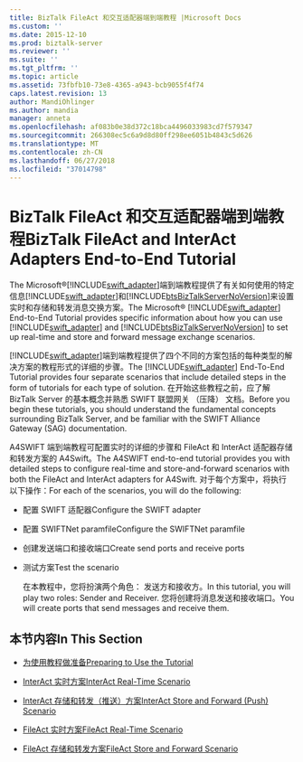 ```yaml
---
title: BizTalk FileAct 和交互适配器端到端教程 |Microsoft Docs
ms.custom: ''
ms.date: 2015-12-10
ms.prod: biztalk-server
ms.reviewer: ''
ms.suite: ''
ms.tgt_pltfrm: ''
ms.topic: article
ms.assetid: 73fbfb10-73e8-4365-a943-bcb9055f4f74
caps.latest.revision: 13
author: MandiOhlinger
ms.author: mandia
manager: anneta
ms.openlocfilehash: af083b0e38d372c18bca4496033983cd7f579347
ms.sourcegitcommit: 266308ec5c6a9d8d80ff298ee6051b4843c5d626
ms.translationtype: MT
ms.contentlocale: zh-CN
ms.lasthandoff: 06/27/2018
ms.locfileid: "37014798"
---
```

# <a name="biztalk-fileact-and-interact-adapters-end-to-end-tutorial"></a><span data-ttu-id="05d02-102">BizTalk FileAct 和交互适配器端到端教程</span><span class="sxs-lookup"><span data-stu-id="05d02-102">BizTalk FileAct and InterAct Adapters End-to-End Tutorial</span></span>
<span data-ttu-id="05d02-103">The Microsoft®[!INCLUDE[swift_adapter](../../includes/swift-adapter-md.md)]端到端教程提供了有关如何使用的特定信息[!INCLUDE[swift_adapter](../../includes/swift-adapter-md.md)]和[!INCLUDE[btsBizTalkServerNoVersion](../../includes/btsbiztalkservernoversion-md.md)]来设置实时和存储和转发消息交换方案。</span><span class="sxs-lookup"><span data-stu-id="05d02-103">The Microsoft® [!INCLUDE[swift_adapter](../../includes/swift-adapter-md.md)] End-to-End Tutorial provides specific information about how you can use [!INCLUDE[swift_adapter](../../includes/swift-adapter-md.md)] and [!INCLUDE[btsBizTalkServerNoVersion](../../includes/btsbiztalkservernoversion-md.md)] to set up real-time and store and forward message exchange scenarios.</span></span>  
  
 <span data-ttu-id="05d02-104">[!INCLUDE[swift_adapter](../../includes/swift-adapter-md.md)]端到端教程提供了四个不同的方案包括的每种类型的解决方案的教程形式的详细的步骤。</span><span class="sxs-lookup"><span data-stu-id="05d02-104">The [!INCLUDE[swift_adapter](../../includes/swift-adapter-md.md)] End-To-End Tutorial provides four separate scenarios that include detailed steps in the form of tutorials for each type of solution.</span></span> <span data-ttu-id="05d02-105">在开始这些教程之前，应了解 BizTalk Server 的基本概念并熟悉 SWIFT 联盟网关 （压降） 文档。</span><span class="sxs-lookup"><span data-stu-id="05d02-105">Before you begin these tutorials, you should understand the fundamental concepts surrounding BizTalk Server, and be familiar with the SWIFT Alliance Gateway (SAG) documentation.</span></span>  
  
 <span data-ttu-id="05d02-106">A4SWIFT 端到端教程可配置实时的详细的步骤和 FileAct 和 InterAct 适配器存储和转发方案的 A4Swift。</span><span class="sxs-lookup"><span data-stu-id="05d02-106">The A4SWIFT end-to-end tutorial provides you with detailed steps to configure real-time and store-and-forward scenarios with both the FileAct and InterAct adapters for A4Swift.</span></span> <span data-ttu-id="05d02-107">对于每个方案中，将执行以下操作：</span><span class="sxs-lookup"><span data-stu-id="05d02-107">For each of the scenarios, you will do the following:</span></span>  
  
- <span data-ttu-id="05d02-108">配置 SWIFT 适配器</span><span class="sxs-lookup"><span data-stu-id="05d02-108">Configure the SWIFT adapter</span></span>  
  
- <span data-ttu-id="05d02-109">配置 SWIFTNet paramfile</span><span class="sxs-lookup"><span data-stu-id="05d02-109">Configure the SWIFTNet paramfile</span></span>  
  
- <span data-ttu-id="05d02-110">创建发送端口和接收端口</span><span class="sxs-lookup"><span data-stu-id="05d02-110">Create send ports and receive ports</span></span>  
  
- <span data-ttu-id="05d02-111">测试方案</span><span class="sxs-lookup"><span data-stu-id="05d02-111">Test the scenario</span></span>  
  
  <span data-ttu-id="05d02-112">在本教程中，您将扮演两个角色： 发送方和接收方。</span><span class="sxs-lookup"><span data-stu-id="05d02-112">In this tutorial, you will play two roles: Sender and Receiver.</span></span> <span data-ttu-id="05d02-113">您将创建将消息发送和接收端口。</span><span class="sxs-lookup"><span data-stu-id="05d02-113">You will create ports that send messages and receive them.</span></span>  
  
## <a name="in-this-section"></a><span data-ttu-id="05d02-114">本节内容</span><span class="sxs-lookup"><span data-stu-id="05d02-114">In This Section</span></span>  
  
-   [<span data-ttu-id="05d02-115">为使用教程做准备</span><span class="sxs-lookup"><span data-stu-id="05d02-115">Preparing to Use the Tutorial</span></span>](../../adapters-and-accelerators/fileact-interact/preparing-to-use-the-tutorial1.md)  
  
-   [<span data-ttu-id="05d02-116">InterAct 实时方案</span><span class="sxs-lookup"><span data-stu-id="05d02-116">InterAct Real-Time Scenario</span></span>](../../adapters-and-accelerators/fileact-interact/interact-real-time-scenario.md)  
  
-   [<span data-ttu-id="05d02-117">InterAct 存储和转发（推送）方案</span><span class="sxs-lookup"><span data-stu-id="05d02-117">InterAct Store and Forward (Push) Scenario</span></span>](../../adapters-and-accelerators/fileact-interact/interact-store-and-forward-push-scenario.md)  
  
-   [<span data-ttu-id="05d02-118">FileAct 实时方案</span><span class="sxs-lookup"><span data-stu-id="05d02-118">FileAct Real-Time Scenario</span></span>](../../adapters-and-accelerators/fileact-interact/fileact-real-time-scenario.md)  
  
-   [<span data-ttu-id="05d02-119">FileAct 存储和转发方案</span><span class="sxs-lookup"><span data-stu-id="05d02-119">FileAct Store and Forward Scenario</span></span>](../../adapters-and-accelerators/fileact-interact/fileact-store-and-forward-scenario.md)
